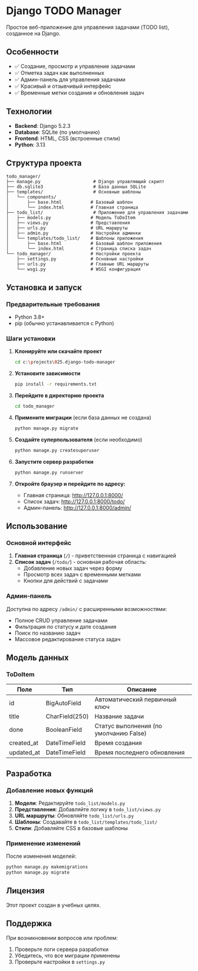 # Django TODO Manager

Простое веб-приложение для управления задачами (TODO list), созданное на Django.

## Особенности

- ✅ Создание, просмотр и управление задачами
- ✅ Отметка задач как выполненных
- ✅ Админ-панель для управления задачами
- ✅ Красивый и отзывчивый интерфейс
- ✅ Временные метки создания и обновления задач

## Технологии

- **Backend**: Django 5.2.3
- **Database**: SQLite (по умолчанию)
- **Frontend**: HTML, CSS (встроенные стили)
- **Python**: 3.13

## Структура проекта

```
todo_manager/
├── manage.py                    # Django управляющий скрипт
├── db.sqlite3                   # База данных SQLite
├── templates/                   # Основные шаблоны
│   └── components/
│       ├── base.html           # Базовый шаблон
│       └── index.html          # Главная страница
├── todo_list/                   # Приложение для управления задачами
│   ├── models.py               # Модель ToDoItem
│   ├── views.py                # Представления
│   ├── urls.py                 # URL маршруты
│   ├── admin.py                # Настройки админки
│   └── templates/todo_list/    # Шаблоны приложения
│       ├── base.html           # Базовый шаблон приложения
│       └── index.html          # Страница списка задач
└── todo_manager/               # Настройки проекта
    ├── settings.py             # Основные настройки
    ├── urls.py                 # Главные URL маршруты
    └── wsgi.py                 # WSGI конфигурация
```

## Установка и запуск

### Предварительные требования

- Python 3.8+
- pip (обычно устанавливается с Python)

### Шаги установки

1. **Клонируйте или скачайте проект**
   ```bash
   cd c:\projects\025.django-todo-manager
   ```

2. **Установите зависимости**
   ```bash
   pip install -r requirements.txt
   ```

3. **Перейдите в директорию проекта**
   ```bash
   cd todo_manager
   ```

4. **Примените миграции** (если база данных не создана)
   ```bash
   python manage.py migrate
   ```

5. **Создайте суперпользователя** (если необходимо)
   ```bash
   python manage.py createsuperuser
   ```

6. **Запустите сервер разработки**
   ```bash
   python manage.py runserver
   ```

7. **Откройте браузер и перейдите по адресу:**
   - Главная страница: http://127.0.0.1:8000/
   - Список задач: http://127.0.0.1:8000/todo/
   - Админ-панель: http://127.0.0.1:8000/admin/

## Использование

### Основной интерфейс

1. **Главная страница** (`/`) - приветственная страница с навигацией
2. **Список задач** (`/todo/`) - основная рабочая область:
   - Добавление новых задач через форму
   - Просмотр всех задач с временными метками
   - Кнопки для действий с задачами

### Админ-панель

Доступна по адресу `/admin/` с расширенными возможностями:
- Полное CRUD управление задачами
- Фильтрация по статусу и дате создания
- Поиск по названию задач
- Массовое редактирование статуса задач

## Модель данных

### ToDoItem

| Поле | Тип | Описание |
|------|-----|----------|
| id | BigAutoField | Автоматический первичный ключ |
| title | CharField(250) | Название задачи |
| done | BooleanField | Статус выполнения (по умолчанию False) |
| created_at | DateTimeField | Время создания |
| updated_at | DateTimeField | Время последнего обновления |

## Разработка

### Добавление новых функций

1. **Модели**: Редактируйте `todo_list/models.py`
2. **Представления**: Добавляйте логику в `todo_list/views.py`
3. **URL маршруты**: Обновляйте `todo_list/urls.py`
4. **Шаблоны**: Создавайте в `todo_list/templates/todo_list/`
5. **Стили**: Добавляйте CSS в базовые шаблоны

### Применение изменений

После изменения моделей:
```bash
python manage.py makemigrations
python manage.py migrate
```

## Лицензия

Этот проект создан в учебных целях.

## Поддержка

При возникновении вопросов или проблем:
1. Проверьте логи сервера разработки
2. Убедитесь, что все миграции применены
3. Проверьте настройки в `settings.py`

